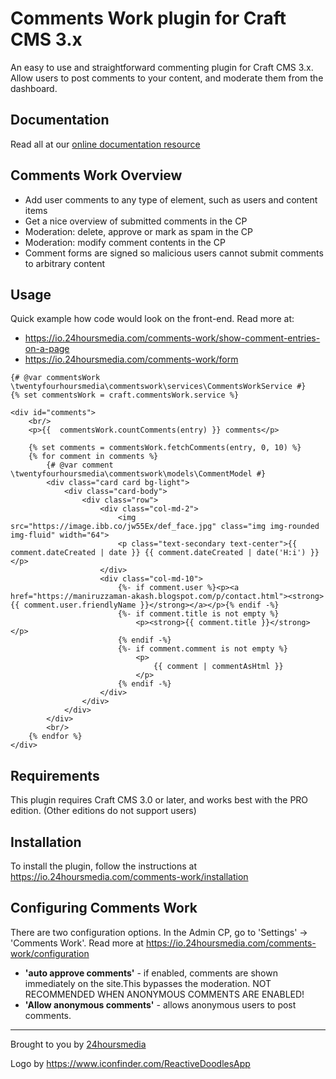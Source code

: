# Comments Work plugin for Craft CMS 3.x

An easy to use and straightforward commenting plugin for Craft CMS 3.x.
Allow users to post comments to your content, and moderate them from the dashboard.

## Documentation

Read all at our [online documentation resource](https://io.24hoursmedia.com/comments-work) 

## Comments Work Overview

- Add user comments to any type of element, such as users and content items
- Get a nice overview of submitted comments in the CP
- Moderation: delete, approve or mark as spam in the CP
- Moderation: modify comment contents in the CP
- Comment forms are signed so malicious users cannot submit comments to arbitrary content

## Usage

Quick example how code would look on the front-end. Read more at:
* https://io.24hoursmedia.com/comments-work/show-comment-entries-on-a-page
* https://io.24hoursmedia.com/comments-work/form

```
{# @var commentsWork \twentyfourhoursmedia\commentswork\services\CommentsWorkService #}
{% set commentsWork = craft.commentsWork.service %}

<div id="comments">
    <br/>
    <p>{{  commentsWork.countComments(entry) }} comments</p>

    {% set comments = commentsWork.fetchComments(entry, 0, 10) %}
    {% for comment in comments %}
        {# @var comment \twentyfourhoursmedia\commentswork\models\CommentModel #}
        <div class="card card bg-light">
            <div class="card-body">
                <div class="row">
                    <div class="col-md-2">
                        <img src="https://image.ibb.co/jw55Ex/def_face.jpg" class="img img-rounded img-fluid" width="64">
                        <p class="text-secondary text-center">{{ comment.dateCreated | date }} {{ comment.dateCreated | date('H:i') }}</p>
                    </div>
                    <div class="col-md-10">
                        {%- if comment.user %}<p><a href="https://maniruzzaman-akash.blogspot.com/p/contact.html"><strong>{{ comment.user.friendlyName }}</strong></a></p>{% endif -%}
                        {%- if comment.title is not empty %}
                            <p><strong>{{ comment.title }}</strong></p>
                        {% endif -%}
                        {%- if comment.comment is not empty %}
                            <p>
                                {{ comment | commentAsHtml }}
                            </p>
                        {% endif -%}
                    </div>
                </div>
            </div>
        </div>
        <br/>
    {% endfor %}
</div>
```

## Requirements

This plugin requires Craft CMS 3.0 or later, and works best with the PRO edition.
(Other editions do not support users)

## Installation

To install the plugin, follow the instructions at
https://io.24hoursmedia.com/comments-work/installation

## Configuring Comments Work

There are two configuration options. In the Admin CP, go to 'Settings' -> 'Comments Work'.
Read more at https://io.24hoursmedia.com/comments-work/configuration


- **'auto approve comments'** - if enabled, comments are shown immediately on the site.This bypasses the moderation. NOT RECOMMENDED WHEN ANONYMOUS COMMENTS ARE ENABLED!
- **'Allow anonymous comments'** - allows anonymous users to post comments.





---
Brought to you by [24hoursmedia](https://www.24hoursmedia.com)

Logo by https://www.iconfinder.com/ReactiveDoodlesApp
